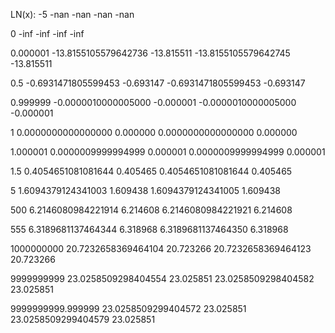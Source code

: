 LN(x):
-5
-nan	-nan
-nan	-nan

0
-inf	-inf
-inf	-inf

0.000001
-13.8155105579642736	-13.815511
-13.8155105579642745	-13.815511

0.5 
-0.6931471805599453	-0.693147
-0.6931471805599453	-0.693147

0.999999
-0.0000010000005000	-0.000001
-0.0000010000005000	-0.000001

1
0.0000000000000000	0.000000
0.0000000000000000	0.000000

1.000001
0.0000009999994999	0.000001
0.0000009999994999	0.000001

1.5 
0.4054651081081644	0.405465
0.4054651081081644	0.405465

5
1.6094379124341003	1.609438
1.6094379124341005	1.609438

500
6.2146080984221914	6.214608
6.2146080984221921	6.214608

555
6.3189681137464344	6.318968
6.3189681137464350	6.318968

1000000000
20.7232658369464104	20.723266
20.7232658369464123	20.723266

9999999999
23.0258509298404554	23.025851
23.0258509298404582	23.025851

9999999999.999999
23.0258509299404572	23.025851
23.0258509299404579	23.025851
